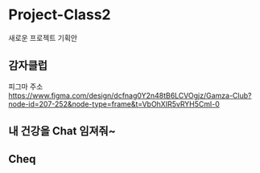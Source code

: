 # Project-Class2
새로운 프로젝트 기획안


## 감자클럽

피그마 주소
https://www.figma.com/design/dcfnag0Y2n48tB6LCVOgjz/Gamza-Club?node-id=207-252&node-type=frame&t=VbOhXIR5vRYH5Cml-0


## 내 건강을 Chat 임져줘~


## Cheq
